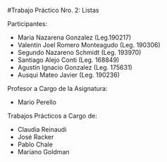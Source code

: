 #Trabajo Práctico Nro. 2: Listas

Participantes:
 - Maria Nazarena Gonzalez (Leg.190217)
 - Valentín Joel Romero Monteagudo (Leg. 190306)
 - Segundo Nazareno Schmidt (Leg. 193970)
 - Santiago Alejo Conti (Leg. 168849)
 - Agustín Ignacio Gonzalez (Leg. 175631)
 - Ausqui Mateo Javier (Leg. 190236)
 
Profesor a Cargo de la Asignatura:
 - Mario Perello
 
Trabajos Prácticos a Cargo de:
 - Claudia Reinaudi
 - José Racker
 - Pablo Chale
 - Mariano Goldman
